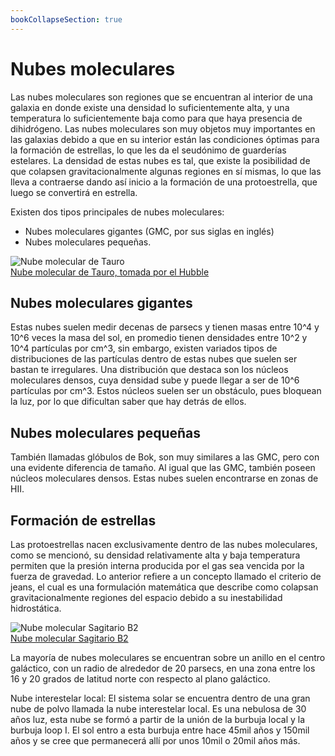 ```yaml
---
bookCollapseSection: true
---
```


# Nubes moleculares

Las nubes moleculares son regiones que se encuentran al interior de una galaxia en donde existe una densidad lo suficientemente alta, y una temperatura lo suficientemente baja como para que haya presencia de dihidrógeno. 
Las nubes moleculares son muy objetos muy importantes en las galaxias debido a que en su interior están las condiciones óptimas para la formación de estrellas, lo que les da el seudónimo de guarderías estelares. La densidad de estas nubes es tal, que existe la posibilidad de que colapsen gravitacionalmente algunas regiones en sí mismas, lo que las lleva a contraerse dando así inicio a la formación de una protoestrella, que luego se convertirá en estrella.

Existen dos tipos principales de nubes moleculares:
- Nubes moleculares gigantes (GMC, por sus siglas en inglés)
- Nubes moleculares pequeñas.

![Nube molecular de Tauro](/gohuhoproyOA/sketches/polvo-estelar.jpg)    
[Nube molecular de Tauro, tomada por el Hubble](https://josevicentediaz.com/2017/04/19/la-nube-molecular-de-tauro/)

## Nubes moleculares gigantes

Estas nubes suelen medir decenas de parsecs y tienen masas entre 10^4 y 10^6 veces la masa del sol, en promedio tienen densidades entre 10^2 y 10^4 partículas por cm^3, sin embargo, existen variados tipos de distribuciones de las partículas dentro de estas nubes que suelen ser bastan te irregulares. Una distribución que destaca son los núcleos moleculares densos, cuya densidad sube y puede llegar a ser de 10^6 partículas por cm^3. Estos núcleos suelen ser un obstáculo, pues bloquean la luz, por lo que dificultan saber que hay detrás de ellos.

## Nubes moleculares pequeñas

También llamadas glóbulos de Bok, son muy similares a las GMC, pero con una evidente diferencia de tamaño. Al igual que las GMC, también poseen núcleos moleculares densos. Estas nubes suelen encontrarse en zonas de HII.

## Formación de estrellas

Las protoestrellas nacen exclusivamente dentro de las nubes moleculares, como se mencionó, su densidad relativamente alta y baja temperatura permiten que la presión interna producida por el gas sea vencida por la fuerza de gravedad. Lo anterior refiere a un concepto llamado el criterio de jeans, el cual es una formulación matemática que describe como colapsan gravitacionalmente regiones del espacio debido a su inestabilidad hidrostática.

![Nube molecular Sagitario B2](/gohuhoproyOA/sketches/fotonoticia_20171009175651_1200.jpg)    
[Nube molecular Sagitario B2](https://www.europapress.es/ciencia/astronomia/noticia-moleculas-prebioticas-detectadas-nube-centro-galaxia-20171009175651.html)

La mayoría de nubes moleculares se encuentran sobre un anillo en el centro galáctico, con un radio de alrededor de 20 parsecs, en una zona entre los 16 y 20 grados de latitud norte con respecto al plano galáctico.

Nube interestelar local: El sistema solar se encuentra dentro de una gran nube de polvo llamada la nube interestelar local. Es una nebulosa de 30 años luz, esta nube se formó a partir de la unión de la burbuja local y la burbuja loop I. El sol entro a esta burbuja entre hace 45mil años y 150mil años y se cree que permanecerá allí por unos 10mil o 20mil años más.
